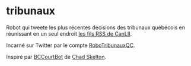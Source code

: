 # tribunaux
Robot qui tweete les plus récentes décisions des tribunaux québécois en réunissant en un seul endroit [les fils RSS de CanLII](http://www.canlii.org/fr/qc/).

Incarné sur Twitter par le compte [RoboTribunauxQC](https://twitter.com/RoboTribunauxQC).

Inspiré par [BCCourtBot](https://twitter.com/BCCourtBot) de [Chad Skelton](https://github.com/chadskelton/bc-court-bot).
